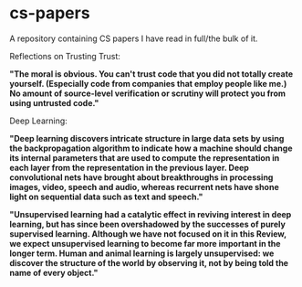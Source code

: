 # cs-papers

A repository containing CS papers I have read in full/the bulk of it.

Reflections on Trusting Trust: 

**"The moral is obvious. You can't trust code that you did not totally create yourself. (Especially code from companies that employ people like me.) No amount of source-level verification or scrutiny will protect you from using untrusted code."**

Deep Learning: 

**"Deep learning discovers intricate structure in large data sets by using the backpropagation algorithm to indicate how a machine should change its internal parameters that are used to compute the representation in each layer from the representation in the previous layer. Deep convolutional nets have brought about breakthroughs in processing images, video, speech and audio, whereas recurrent nets have shone light on sequential data such as text and speech."**

**"Unsupervised learning had a catalytic effect in reviving interest in deep learning, but has since been overshadowed by the successes of purely supervised learning. Although we have not focused on it in this Review, we expect unsupervised learning to become far more important in the longer term. Human and animal learning is largely unsupervised: we discover the structure of the world by observing it, not by being told the name of every object."**
